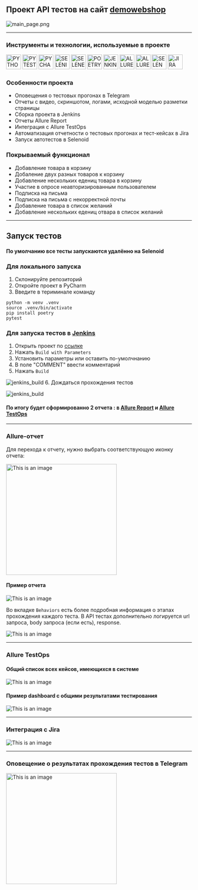 ## Проект API тестов на сайт [demowebshop](https://krisha.kz/)

![main_page.png](resources/demowebshop.png)

----

### Инструменты и технологии, используемые в проекте
<p>
<a href="https://www.python.org/"><img src="resources/img/python.png" width="40" height="40"  alt="PYTHON"/></a>
<a href="https://docs.pytest.org/en/"><img src="resources/img/pytest.png" width="40" height="40"  alt="PYTEST"/></a>
<a href="https://www.jetbrains.com/pycharm/"><img src="resources/img/pycharm.png" width="40" height="40"  alt="PYCHARM"/></a>
<a href="https://www.selenium.dev/"><img src="resources/img/selenium.png" width="40" height="40"  alt="SELENIUM"/></a>
<a href="https://github.com/yashaka/selene/"><img src="resources/img/selene.png" width="40" height="40"  alt="SELENE"/></a>
<a href="https://python-poetry.org/"><img src="resources/img/poetry.png" width="40" height="40"  alt="POETRY"/></a>
<a href="https://www.jenkins.io/"><img src="resources/img/jenkins.png" width="40" height="40"  alt="JENKINS"/></a>
<a href="https://allurereport.org/"><img src="resources/img/allure_report.png" width="40" height="40"  alt="ALLUREREPORT"/></a>
<a href="https://qameta.io/"><img src="resources/img/allure_testops.png" width="40" height="40"  alt="ALLURETESTOPS"/></a>
<a href="https://aerokube.com/selenoid/"><img src="resources/img/selenoid.png" width="40" height="40"  alt="SELENOID"/></a>
<a href="https://www.atlassian.com/software/jira"><img src="resources/img/jira.png" width="40" height="40"  alt="JIRA"/></a>
</p>

### Особенности проекта

* Оповещения о тестовых прогонах в Telegram
* Отчеты с видео, скриншотом, логами, исходной моделью разметки страницы
* Сборка проекта в Jenkins
* Отчеты Allure Report
* Интеграция с Allure TestOps
* Автоматизация отчетности о тестовых прогонах и тест-кейсах в Jira
* Запуск автотестов в Selenoid


### Покрываемый функционал
- Добавление товара в корзину
- Добаление двух разных товаров к корзину
- Добавление нескольких едениц товара в корзину
- Участие в опросе неавторизированным пользователем
- Подписка на письма
- Подписка на письма с некорректной почты
- Добавление товара в список желаний
- Добавление нескольких едениц отвара в список желаний

----    

## Запуск тестов
#### По умолчанию все тесты запускаются удалённо на Selenoid

### Для локального запуска
1. Склонируйте репозиторий
2. Откройте проект в PyCharm
3. Введите в териминале команду

``` 
python -m venv .venv
source .venv/bin/activate
pip install poetry
pytest 
```

### Для запуска тестов в [Jenkins](https://jenkins.autotests.cloud/job/008-o11ra-diplom_api/)

1. Открыть проект по [ссылке](https://jenkins.autotests.cloud/job/008-o11ra-diplom/)
2. Нажать `Build with Parameters`
3. Установить параметры или оставить по-умолчнанию 
4. В поле "COMMENT" ввести комментарий
5. Нажать `Build`

![jenkins_build](resources/jenkins_api.png)
6. Дождаться прохождения тестов

![jenkins_build](resources/tests_api_cont.png)

#### По итогу будет сформированно 2 отчета : в [Allure Report](https://jenkins.autotests.cloud/job/008-o11ra-diplom_api/16/allure/) и [Allure TestOps](https://allure.autotests.cloud/project/3972/dashboards)

----

### Allure-отчет

Для перехода к отчету, нужно выбрать соответствующую иконку отчета:

<img alt="This is an image" height="300" src="resources/allure_r.png"/>

#### Пример отчета 

![This is an image](resources/allure_rep.png)

Во вкладке `Behaviors` есть более подробная информация о этапах прохождения каждого теста.
В API тестах дополнительно логируется url запроса, body запроса (если есть), response.

![This is an image](resources/behaviors.png)

----
### Allure TestOps

#### Общий список всех кейсов, имеющихся в системе
![This is an image](resources/test_cases.png)

#### Пример dashboard с общими результатами тестирования
![This is an image](resources/dashboard.png)

----
### Интеграция с Jira

![This is an image](resources/jira.png)

----
### Оповещение о результатах прохождения тестов в Telegram

<img alt="This is an image" height="300" src="resources/telegram_tests.png"/>

